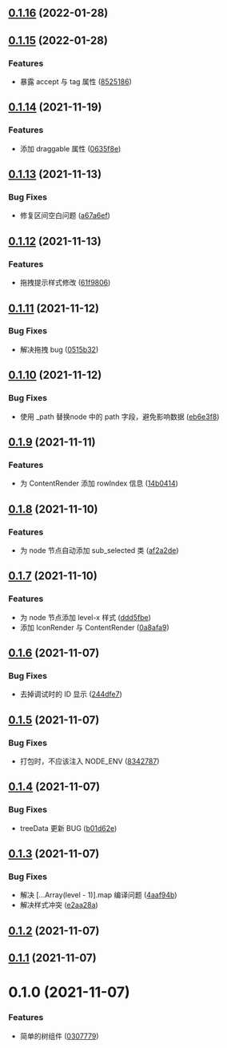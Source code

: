 ## [0.1.16](https://github.com/limaofeng/asany-tree/compare/v0.1.15...v0.1.16) (2022-01-28)



## [0.1.15](https://github.com/limaofeng/asany-tree/compare/v0.1.14...v0.1.15) (2022-01-28)


### Features

* 暴露 accept 与 tag 属性 ([8525186](https://github.com/limaofeng/asany-tree/commit/8525186483803823cb9069f6c6a7218b39dc106e))



## [0.1.14](https://github.com/limaofeng/asany-tree/compare/v0.1.13...v0.1.14) (2021-11-19)


### Features

* 添加  draggable 属性 ([0635f8e](https://github.com/limaofeng/asany-tree/commit/0635f8e92c99b38172f64ea008d2c88c1322b455))



## [0.1.13](https://github.com/limaofeng/asany-tree/compare/v0.1.12...v0.1.13) (2021-11-13)


### Bug Fixes

* 修复区间空白问题 ([a67a6ef](https://github.com/limaofeng/asany-tree/commit/a67a6efca2d49880f5aeb7472aae5eade61ff211))



## [0.1.12](https://github.com/limaofeng/asany-tree/compare/v0.1.11...v0.1.12) (2021-11-13)


### Features

* 拖拽提示样式修改 ([61f9806](https://github.com/limaofeng/asany-tree/commit/61f980645bbc126118ffa78447da8658511cc7bb))



## [0.1.11](https://github.com/limaofeng/asany-tree/compare/v0.1.10...v0.1.11) (2021-11-12)


### Bug Fixes

* 解决拖拽 bug ([0515b32](https://github.com/limaofeng/asany-tree/commit/0515b32d9277f06199f1771d20e042087ef00518))



## [0.1.10](https://github.com/limaofeng/asany-tree/compare/v0.1.9...v0.1.10) (2021-11-12)


### Bug Fixes

* 使用 _path 替换node 中的 path 字段，避免影响数据 ([eb6e3f8](https://github.com/limaofeng/asany-tree/commit/eb6e3f89ba4d0de482ba2ac46fa2a453ac39a710))



## [0.1.9](https://github.com/limaofeng/asany-tree/compare/v0.1.8...v0.1.9) (2021-11-11)


### Features

*  为 ContentRender 添加 rowIndex 信息 ([14b0414](https://github.com/limaofeng/asany-tree/commit/14b0414c78f89d981e0c2831f37344e0adf29cdb))



## [0.1.8](https://github.com/limaofeng/asany-tree/compare/v0.1.7...v0.1.8) (2021-11-10)


### Features

* 为 node 节点自动添加 sub_selected 类 ([af2a2de](https://github.com/limaofeng/asany-tree/commit/af2a2deb97811f6c489209a628d152498106e0a4))



## [0.1.7](https://github.com/limaofeng/asany-tree/compare/v0.1.6...v0.1.7) (2021-11-10)


### Features

* 为 node 节点添加 level-x 样式 ([ddd5fbe](https://github.com/limaofeng/asany-tree/commit/ddd5fbef48c1c8e5d50ae219259796e79e88078a))
* 添加 IconRender 与 ContentRender ([0a8afa9](https://github.com/limaofeng/asany-tree/commit/0a8afa9cd0cb53f896a463b832278c716b049a95))



## [0.1.6](https://github.com/limaofeng/asany-tree/compare/v0.1.5...v0.1.6) (2021-11-07)


### Bug Fixes

* 去掉调试时的 ID 显示 ([244dfe7](https://github.com/limaofeng/asany-tree/commit/244dfe774cea70331108c5029d9d56111e95e3cf))



## [0.1.5](https://github.com/limaofeng/asany-tree/compare/v0.1.4...v0.1.5) (2021-11-07)


### Bug Fixes

*  打包时，不应该注入 NODE_ENV ([8342787](https://github.com/limaofeng/asany-tree/commit/8342787ba62bd414a0ca7c116a51dd4d1e5e668f))



## [0.1.4](https://github.com/limaofeng/asany-tree/compare/v0.1.3...v0.1.4) (2021-11-07)


### Bug Fixes

* treeData 更新 BUG ([b01d62e](https://github.com/limaofeng/asany-tree/commit/b01d62e1cf05cbdf1f56386daed9abb04b760284))



## [0.1.3](https://github.com/limaofeng/asany-tree/compare/v0.1.2...v0.1.3) (2021-11-07)


### Bug Fixes

* 解决  [...Array(level - 1)].map 编译问题 ([4aaf94b](https://github.com/limaofeng/asany-tree/commit/4aaf94b3b9b68c886fc03a50338e027fbb8e8cd5))
* 解决样式冲突 ([e2aa28a](https://github.com/limaofeng/asany-tree/commit/e2aa28a5e855b8307bd1a7d4c94571e1d8db3248))



## [0.1.2](https://github.com/limaofeng/asany-tree/compare/v0.1.1...v0.1.2) (2021-11-07)



## [0.1.1](https://github.com/limaofeng/asany-tree/compare/v0.1.0...v0.1.1) (2021-11-07)



# 0.1.0 (2021-11-07)


### Features

* 简单的树组件 ([0307779](https://github.com/limaofeng/asany-tree/commit/0307779eea6268691c2a4e1c6bb2086701937d81))



